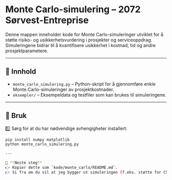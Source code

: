 # Monte Carlo-simulering – 2072 Sørvest-Entreprise

Denne mappen inneholder kode for Monte Carlo-simuleringer utviklet for å støtte risiko- og usikkerhetsvurdering i prosjekter og serviceoppdrag.  
Simuleringene bidrar til å kvantifisere usikkerhet i kostnad, tid og andre prosjektparametere.

---

## 📌 Innhold
- `monte_carlo_simulering.py` – Python-skript for å gjennomføre enkle Monte Carlo-simuleringer av prosjektkostnader.
- `eksempler/` – Eksempeldata og testfiler som kan brukes til simuleringene.

---

## 🚀 Bruk
1️⃣ Sørg for at du har nødvendige avhengigheter installert:
```bash
pip install numpy matplotlib
python monte_carlo_simulering.py

---

🚀 **Neste steg**
👉 Kopier dette som `kode/monte_carlo/README.md`.  
👉 Si fra om du vil at jeg bygger ut simuleringen (f.eks. støtte for CSV-input eller kombinert tid og kost)! 🚀  
